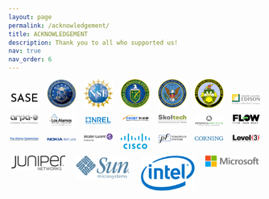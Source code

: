 ```yaml
---
layout: page
permalink: /acknowledgement/
title: ACKNOWLEDGEMENT
description: Thank you to all who supported us!
nav: true
nav_order: 6
---
```

<div style="margin-bottom: 10px; display: flex; justify-content: center;">
  <div style="display: grid; grid-template-columns: repeat(7, 1fr); gap: 10px;">
  <div style="text-align: center;">
      <img src="..\assets\img\sponsor\3_sase-logo.png" style="width: 90%; max-width: 90%; height: auto; margin-top:20px;">
    </div>
    <div style="text-align: center;">
      <img src="..\assets\img\sponsor\8_AFOSR-logo.jpg" style="width: 90%; max-width: 90%; height: auto;">
    </div>
    <div style="text-align: center;">
      <img src="..\assets\img\sponsor\2_NSF-logo.png" style="width: 90%; max-width: 90%; height: auto;">
    </div>
    <div style="text-align: center;">
      <img src="..\assets\img\sponsor\4_DOE-logo.png" style="width: 90%; max-width: 90%; height: auto;">
    </div>
    <div style="text-align: center;">
      <img src="..\assets\img\sponsor\5_DTRA-logo.png" style="width: 90%; max-width: 90%; height: auto;">
    </div>
    <div style="text-align: center;">
      <img src="..\assets\img\sponsor\7_ARO-logo.png" style="width: 90%; max-width: 90%; height: auto;">
    </div>
    <div style="text-align: center;">
      <img src="..\assets\img\sponsor\6_SCE-logo.jpg" style="margin-top:30px; width: 90%; max-width: 90%; height: auto;">
    </div>
  </div>
</div>

<div style="margin-bottom: 10px; display: flex; justify-content: center;">
  <div style="display: grid; grid-template-columns: repeat(7, 1fr); gap: 10px;">
    <div style="text-align: center;">
      <img src="..\assets\img\sponsor\1_arpae-logo.jpg" style="width: 90%; max-width: 90%; height: auto;">
    </div>
    <div style="text-align: center;">
      <img src="..\assets\img\sponsor\9_Los-Alamos-logo.png" style="width: 90%; max-width: 90%; height: auto;">
    </div>
    <div style="text-align: center;">
      <img src="..\assets\img\sponsor\10_NREL-logo-blue.png" style="width: 90%; max-width: 90%; height: auto;">
    </div>
    <div style="text-align: center;">
      <img src="..\assets\img\sponsor\11_MOST-logo.png" style="width: 90%; max-width: 90%; height: auto;">
    </div>
    <div style="text-align: center;">
      <img src="..\assets\img\sponsor\12_skoltech-logo.png" style="width: 90%; max-width: 90%; height: auto;">
    </div>
    <div style="text-align: center;">
      <img src="..\assets\img\sponsor\13_resnick-logo.jpg" style="width: 90%; max-width: 90%; height: auto;">
    </div>
    <div style="text-align: center;">
      <img src="..\assets\img\sponsor\14_FLOW-logo-color.png" style="width: 90%; max-width: 90%; height: auto;">
    </div>
  </div>
</div>

<div style="margin-bottom: 10px; display: flex; justify-content: center;">
  <div style="display: grid; grid-template-columns: repeat(7, 1fr); gap: 10px;">
    <div style="text-align: center;">
      <img src="..\assets\img\sponsor\15_Okawa-Foundation-title.png" style="width: 90%; max-width: 90%; height: auto;">
    </div>
    <div style="text-align: center;">
      <img src="..\assets\img\sponsor\16_NOKIA-Bell-Labs-logo.png" style="width: 90%; max-width: 90%; height: auto;">
    </div>
    <div style="text-align: center;">
      <img src="..\assets\img\sponsor\17_Alcatel-Lucent-Enterprise-logo.svg" style="width: 90%; max-width: 90%; height: auto;">
    </div>
    <div style="text-align: center;">
      <img src="..\assets\img\sponsor\18_Cisco-logo.svg" style="width: 90%; max-width: 90%; height: auto;">
    </div>
    <div style="text-align: center;">
      <img src="..\assets\img\sponsor\19_PowerFlex-Systems-Logo.svg" style="width: 90%; max-width: 90%; height: auto;">
    </div>
    <div style="text-align: center;">
      <img src="..\assets\img\sponsor\20_corning-logo.svg" style="width: 90%; max-width: 90%; height: auto;">
    </div>
    <div style="text-align: center;">
      <img src="..\assets\img\sponsor\21_Level3-logo.svg" style="width: 90%; max-width: 90%; height: auto;">
    </div>
  </div>
</div>

<div style="margin-bottom: 10px; display: flex; justify-content: center;">
  <div style="display: grid; grid-template-columns: repeat(4, 1fr); gap: 10px;">
    <div style="text-align: center;">
      <img src="..\assets\img\sponsor\22_juniper-networks-logo.svg" style="width: 90%; max-width: 90%; height: auto;">
    </div>
    <div style="text-align: center;">
      <img src="..\assets\img\sponsor\23_Sun-logo.svg" style="width: 90%; max-width: 90%; height: auto;">
    </div>
    <div style="text-align: center;">
      <img src="..\assets\img\sponsor\24_Intel-logo.svg" style="width: 90%; max-width: 90%; height: auto;">
    </div>
    <div style="text-align: center;">
      <img src="..\assets\img\sponsor\25_Microsoft-logo.svg" style="width: 90%; max-width: 90%; height: auto;">
    </div>
  </div>
</div>
